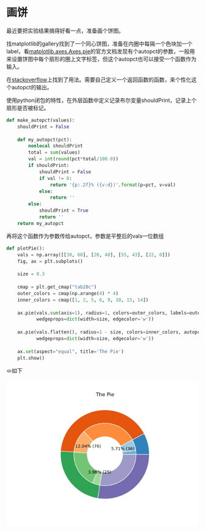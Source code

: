 # 画饼
最近要把实验结果搞得好看一点，准备画个饼图。

找matplotlib的gallery找到了一个同心饼图，准备在内圈中每隔一个色块加一个label，看[matplotlib.axes.Axes.pie](https://matplotlib.org/stable/api/_as_gen/matplotlib.axes.Axes.pie.html#matplotlib.axes.Axes.pie)的官方文档发现有个autopct的参数，一般用来设置饼图中每个扇形的圈上文字标签，但这个autopct也可以接受一个函数作为输入。

在[stackoverflow](https://stackoverflow.com/questions/6170246/how-do-i-use-matplotlib-autopct/6170354#6170354)上找到了用法。需要自己定义一个返回函数的函数，来个性化这个autopct的输出。

使用python闭包的特性，在外层函数中定义记录布尔变量shouldPrint，记录上个扇形是否被标记。
```python
def make_autopct(values):
    shouldPrint = False

    def my_autopct(pct):
        nonlocal shouldPrint
        total = sum(values)
        val = int(round(pct*total/100.0))
        if shouldPrint:
            shouldPrint = False
            if val != 0:
                return '{p:.2f}% ({v:d})'.format(p=pct, v=val)
            else:
                return ''
        else:
            shouldPrint = True
            return ''
    return my_autopct
```
再将这个函数作为参数传给autopct，参数是平整后的vals一位数组
```python
def plotPie():
    vals = np.array([[30, 60], [20, 40], [55, 43], [22, 0]])
    fig, ax = plt.subplots()

    size = 0.3

    cmap = plt.get_cmap("tab20c")
    outer_colors = cmap(np.arange(4) * 4)
    inner_colors = cmap([1, 2, 5, 6, 9, 10, 13, 14])

    ax.pie(vals.sum(axis=1), radius=1, colors=outer_colors, labels=outer_labels,
           wedgeprops=dict(width=size, edgecolor='w'))

    ax.pie(vals.flatten(), radius=1 - size, colors=inner_colors, autopct=make_autopct(vals.flatten()),
           wedgeprops=dict(width=size, edgecolor='w'))

    ax.set(aspect="equal", title='The Pie')
    plt.show()
```
🫓如下

![](./images/blog20220517/out.jpg)
